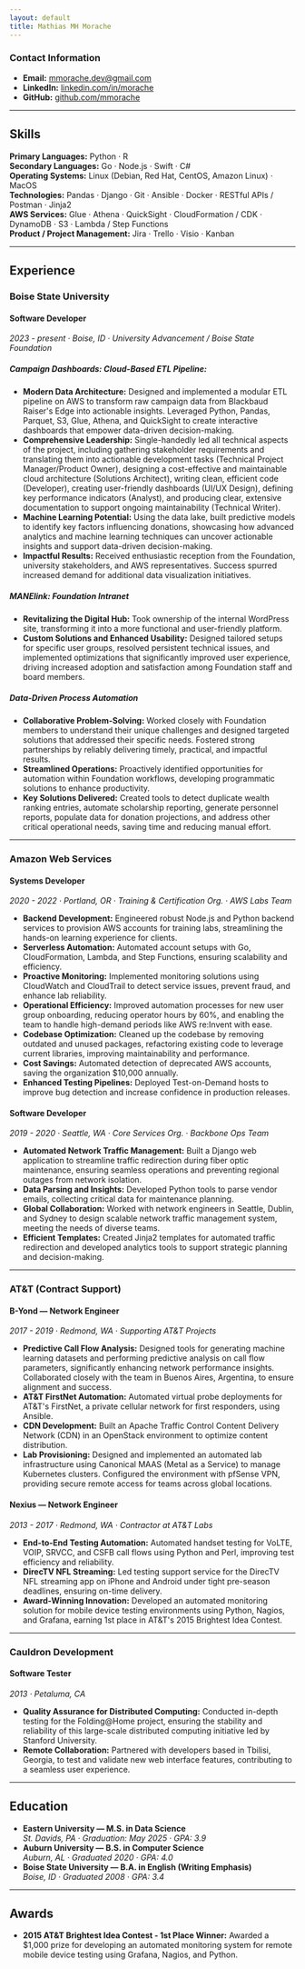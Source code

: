 ```yaml
---
layout: default
title: Mathias MH Morache
---
```


### Contact Information
- **Email:** [mmorache.dev@gmail.com](mailto:mmorache.dev@gmail.com)  
- **LinkedIn:** [linkedin.com/in/morache](https://linkedin.com/in/morache)  
- **GitHub:** [github.com/mmorache](https://github.com/mmorache)  


---

## Skills
**Primary Languages:** Python · R  
**Secondary Languages:** Go · Node.js · Swift · C#  
**Operating Systems:** Linux (Debian, Red Hat, CentOS, Amazon Linux) · MacOS  
**Technologies:** Pandas · Django · Git · Ansible · Docker · RESTful APIs / Postman · Jinja2  
**AWS Services:** Glue · Athena · QuickSight · CloudFormation / CDK · DynamoDB · S3 · Lambda / Step Functions  
**Product / Project Management:** Jira · Trello · Visio · Kanban  

---

## Experience

### **Boise State University**

#### **Software Developer**
*2023 - present · Boise, ID · University Advancement / Boise State Foundation*

##### Campaign Dashboards: Cloud-Based ETL Pipeline:
- **Modern Data Architecture:** Designed and implemented a modular ETL pipeline on AWS to transform raw campaign data from Blackbaud Raiser's Edge into actionable insights. Leveraged Python, Pandas, Parquet, S3, Glue, Athena, and QuickSight to create interactive dashboards that empower data-driven decision-making.  
- **Comprehensive Leadership:** Single-handedly led all technical aspects of the project, including gathering stakeholder requirements and translating them into actionable development tasks (Technical Project Manager/Product Owner), designing a cost-effective and maintainable cloud architecture (Solutions Architect), writing clean, efficient code (Developer), creating user-friendly dashboards (UI/UX Design), defining key performance indicators (Analyst), and producing clear, extensive documentation to support ongoing maintainability (Technical Writer).
- **Machine Learning Potential:** Using the data lake, built predictive models to identify key factors influencing donations, showcasing how advanced analytics and machine learning techniques can uncover actionable insights and support data-driven decision-making.
- **Impactful Results:** Received enthusiastic reception from the Foundation, university stakeholders, and AWS representatives. Success spurred increased demand for additional data visualization initiatives.

##### MANElink: Foundation Intranet
- **Revitalizing the Digital Hub:** Took ownership of the internal WordPress site, transforming it into a more functional and user-friendly platform.  
- **Custom Solutions and Enhanced Usability:** Designed tailored setups for specific user groups, resolved persistent technical issues, and implemented optimizations that significantly improved user experience, driving increased adoption and satisfaction among Foundation staff and board members.  

##### Data-Driven Process Automation
- **Collaborative Problem-Solving:** Worked closely with Foundation members to understand their unique challenges and designed targeted solutions that addressed their specific needs. Fostered strong partnerships by reliably delivering timely, practical, and impactful results.  
- **Streamlined Operations:** Proactively identified opportunities for automation within Foundation workflows, developing programmatic solutions to enhance productivity.  
- **Key Solutions Delivered:** Created tools to detect duplicate wealth ranking entries, automate scholarship reporting, generate personnel reports, populate data for donation projections, and address other critical operational needs, saving time and reducing manual effort.  

---

### **Amazon Web Services**

#### **Systems Developer**
*2020 - 2022 · Portland, OR · Training & Certification Org. · AWS Labs Team*

- **Backend Development:** Engineered robust Node.js and Python backend services to provision AWS accounts for training labs, streamlining the hands-on learning experience for clients.  
- **Serverless Automation:** Automated account setups with Go, CloudFormation, Lambda, and Step Functions, ensuring scalability and efficiency.  
- **Proactive Monitoring:** Implemented monitoring solutions using CloudWatch and CloudTrail to detect service issues, prevent fraud, and enhance lab reliability.  
- **Operational Efficiency:** Improved automation processes for new user group onboarding, reducing operator hours by 60%, and enabling the team to handle high-demand periods like AWS re:Invent with ease.  
- **Codebase Optimization:** Cleaned up the codebase by removing outdated and unused packages, refactoring existing code to leverage current libraries, improving maintainability and performance.  
- **Cost Savings:** Automated detection of deprecated AWS accounts, saving the organization $10,000 annually.  
- **Enhanced Testing Pipelines:** Deployed Test-on-Demand hosts to improve bug detection and increase confidence in production releases.  

#### **Software Developer**
*2019 - 2020 · Seattle, WA · Core Services Org. · Backbone Ops Team*

- **Automated Network Traffic Management:** Built a Django web application to streamline traffic redirection during fiber optic maintenance, ensuring seamless operations and preventing regional outages from network isolation.
- **Data Parsing and Insights:** Developed Python tools to parse vendor emails, collecting critical data for maintenance planning.  
- **Global Collaboration:** Worked with network engineers in Seattle, Dublin, and Sydney to design scalable network traffic management system, meeting the needs of diverse teams.  
- **Efficient Templates:** Created Jinja2 templates for automated traffic redirection and developed analytics tools to support strategic planning and decision-making.  

---

### **AT&T (Contract Support)**

#### **B-Yond — Network Engineer**  
*2017 - 2019 · Redmond, WA · Supporting AT&T Projects*  
- **Predictive Call Flow Analysis:** Designed tools for generating machine learning datasets and performing predictive analysis on call flow parameters, significantly enhancing network performance insights. Collaborated closely with the team in Buenos Aires, Argentina, to ensure alignment and success.
- **AT&T FirstNet Automation:** Automated virtual probe deployments for AT&T's FirstNet, a private cellular network for first responders, using Ansible.
- **CDN Development:** Built an Apache Traffic Control Content Delivery Network (CDN) in an OpenStack environment to optimize content distribution.
- **Lab Provisioning:** Designed and implemented an automated lab infrastructure using Canonical MAAS (Metal as a Service) to manage Kubernetes clusters. Configured the environment with pfSense VPN, providing secure remote access for teams across global locations.  


#### **Nexius — Network Engineer**  
*2013 - 2017 · Redmond, WA · Contractor at AT&T Labs*  
- **End-to-End Testing Automation:** Automated handset testing for VoLTE, VOIP, SRVCC, and CSFB call flows using Python and Perl, improving test efficiency and reliability.  
- **DirecTV NFL Streaming:** Led testing support service for the DirecTV NFL streaming app on iPhone and Android under tight pre-season deadlines, ensuring on-time delivery.  
- **Award-Winning Innovation:** Developed an automated monitoring solution for mobile device testing environments using Python, Nagios, and Grafana, earning 1st place in AT&T's 2015 Brightest Idea Contest.  


---

### **Cauldron Development**

#### **Software Tester**  
*2013 · Petaluma, CA*  

- **Quality Assurance for Distributed Computing:** Conducted in-depth testing for the Folding@Home project, ensuring the stability and reliability of this large-scale distributed computing initiative led by Stanford University.  
- **Remote Collaboration:** Partnered with developers based in Tbilisi, Georgia, to test and validate new web interface features, contributing to a seamless user experience.  


---

## Education

- **Eastern University — M.S. in Data Science**  
  *St. Davids, PA · Graduation: May 2025 · GPA: 3.9*
- **Auburn University — B.S. in Computer Science**  
  *Auburn, AL · Graduated 2020 · GPA: 4.0*
- **Boise State University — B.A. in English (Writing Emphasis)**  
  *Boise, ID · Graduated 2008 · GPA: 3.4*

---

## Awards
- **2015 AT&T Brightest Idea Contest - 1st Place Winner:** Awarded a $1,000 prize for developing an automated monitoring system for remote mobile device testing using Grafana, Nagios, and Python.
